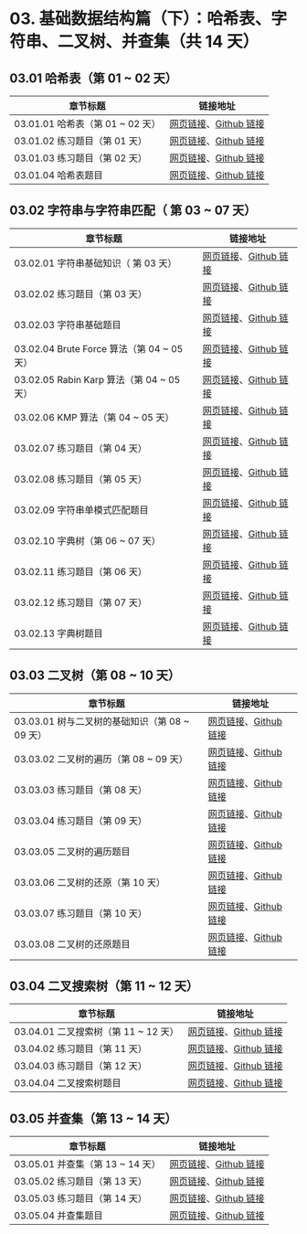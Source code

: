 # 03. 基础数据结构篇（下）：哈希表、字符串、二叉树、并查集（共 14 天）

## 03.01 哈希表（第 01 ~ 02 天）

| 章节标题                               | 链接地址                                                     |
| -------------------------------------- | ------------------------------------------------------------ |
| 03.01.01 哈希表（第 01 ~ 02 天） | [网页链接](https://datawhalechina.github.io/leetcode-notes/#/ch03/03.01/03.01.01-Hash-Table)、[Github 链接](https://github.com/datawhalechina/leetcode-notes/blob/main/docs/ch03/03.01/03.01.01-Hash-Table.md) |
| 03.01.02 练习题目（第 01 天） | [网页链接](https://datawhalechina.github.io/leetcode-notes/#/ch03/03.01/03.01.02-Exercises)、[Github 链接](https://github.com/datawhalechina/leetcode-notes/blob/main/docs/ch03/03.01/03.01.02-Exercises.md) |
| 03.01.03 练习题目（第 02 天） | [网页链接](https://datawhalechina.github.io/leetcode-notes/#/ch03/03.01/03.01.03-Exercises)、[Github 链接](https://github.com/datawhalechina/leetcode-notes/blob/main/docs/ch03/03.01/03.01.03-Exercises.md) |
| 03.01.04 哈希表题目 | [网页链接](https://datawhalechina.github.io/leetcode-notes/#/ch03/03.01/03.01.04-Hash-Table-List)、[Github 链接](https://github.com/datawhalechina/leetcode-notes/blob/main/docs/ch03/03.01/03.01.04-Hash-Table-List.md) |

## 03.02 字符串与字符串匹配（ 第 03 ~ 07 天）

| 章节标题                               | 链接地址                                                     |
| -------------------------------------- | ------------------------------------------------------------ |
| 03.02.01 字符串基础知识（ 第 03 天） | [网页链接](https://datawhalechina.github.io/leetcode-notes/#/ch03/03.02/03.02.01-String-Basic)、[Github 链接](https://github.com/datawhalechina/leetcode-notes/blob/main/docs/ch03/03.02/03.02.01-String-Basic.md) |
| 03.02.02 练习题目（第 03 天） | [网页链接](https://datawhalechina.github.io/leetcode-notes/#/ch03/03.02/03.02.02-Exercises)、[Github 链接](https://github.com/datawhalechina/leetcode-notes/blob/main/docs/ch03/03.02/03.02.02-Exercises.md) |
| 03.02.03 字符串基础题目 | [网页链接](https://datawhalechina.github.io/leetcode-notes/#/ch03/03.02/03.02.03-String-Basic-List)、[Github 链接](https://github.com/datawhalechina/leetcode-notes/blob/main/docs/ch03/03.02/03.02.03-String-Basic-List.md) |
| 03.02.04 Brute Force 算法（第 04 ~ 05 天） | [网页链接](https://datawhalechina.github.io/leetcode-notes/#/ch03/03.02/03.02.04-String-Brute-Force)、[Github 链接](https://github.com/datawhalechina/leetcode-notes/blob/main/docs/ch03/03.02/03.02.04-String-Brute-Force.md) |
| 03.02.05 Rabin Karp 算法（第 04 ~ 05 天） | [网页链接](https://datawhalechina.github.io/leetcode-notes/#/ch03/03.02/03.02.05-String-Rabin-Karp)、[Github 链接](https://github.com/datawhalechina/leetcode-notes/blob/main/docs/ch03/03.02/03.02.05-String-Rabin-Karp.md) |
| 03.02.06 KMP 算法（第 04 ~ 05 天） | [网页链接](https://datawhalechina.github.io/leetcode-notes/#/ch03/03.02/03.02.06-String-KMP)、[Github 链接](https://github.com/datawhalechina/leetcode-notes/blob/main/docs/ch03/03.02/03.02.06-String-KMP.md) |
| 03.02.07 练习题目（第 04 天） | [网页链接](https://datawhalechina.github.io/leetcode-notes/#/ch03/03.02/03.02.07-Exercises)、[Github 链接](https://github.com/datawhalechina/leetcode-notes/blob/main/docs/ch03/03.02/03.02.07-Exercises.md) |
| 03.02.08 练习题目（第 05 天） | [网页链接](https://datawhalechina.github.io/leetcode-notes/#/ch03/03.02/03.02.08-Exercises)、[Github 链接](https://github.com/datawhalechina/leetcode-notes/blob/main/docs/ch03/03.02/03.02.08-Exercises.md) |
| 03.02.09 字符串单模式匹配题目 | [网页链接](https://datawhalechina.github.io/leetcode-notes/#/ch03/03.02/03.02.09-String-Single-Pattern-Matching-List)、[Github 链接](https://github.com/datawhalechina/leetcode-notes/blob/main/docs/ch03/03.02/03.02.09-String-Single-Pattern-Matching-List.md) |
| 03.02.10 字典树（第 06 ~ 07 天） | [网页链接](https://datawhalechina.github.io/leetcode-notes/#/ch03/03.02/03.02.10-Trie)、[Github 链接](https://github.com/datawhalechina/leetcode-notes/blob/main/docs/ch03/03.02/03.02.10-Trie.md) |
| 03.02.11 练习题目（第 06 天） | [网页链接](https://datawhalechina.github.io/leetcode-notes/#/ch03/03.02/03.02.11-Exercises)、[Github 链接](https://github.com/datawhalechina/leetcode-notes/blob/main/docs/ch03/03.02/03.02.11-Exercises.md) |
| 03.02.12 练习题目（第 07 天） | [网页链接](https://datawhalechina.github.io/leetcode-notes/#/ch03/03.02/03.02.12-Exercises)、[Github 链接](https://github.com/datawhalechina/leetcode-notes/blob/main/docs/ch03/03.02/03.02.12-Exercises.md) |
| 03.02.13 字典树题目 | [网页链接](https://datawhalechina.github.io/leetcode-notes/#/ch03/03.02/03.02.18-Trie-List)、[Github 链接](https://github.com/datawhalechina/leetcode-notes/blob/main/docs/ch03/03.02/03.02.18-Trie-List.md) |

## 03.03 二叉树（第 08 ~ 10 天）

| 章节标题                               | 链接地址                                                     |
| -------------------------------------- | ------------------------------------------------------------ |
| 03.03.01 树与二叉树的基础知识（第 08 ~ 09 天） | [网页链接](https://datawhalechina.github.io/leetcode-notes/#/ch03/03.03/03.03.01-Binary-Tree-Basic)、[Github 链接](https://github.com/datawhalechina/leetcode-notes/blob/main/docs/ch03/03.03/03.03.01-Binary-Tree-Basic.md) |
| 03.03.02 二叉树的遍历（第 08 ~ 09 天） | [网页链接](https://datawhalechina.github.io/leetcode-notes/#/ch03/03.03/03.03.02-Binary-Tree-Traverse)、[Github 链接](https://github.com/datawhalechina/leetcode-notes/blob/main/docs/ch03/03.03/03.03.02-Binary-Tree-Traverse.md) |
| 03.03.03 练习题目（第 08 天） | [网页链接](https://datawhalechina.github.io/leetcode-notes/#/ch03/03.03/03.03.03-Exercises)、[Github 链接](https://github.com/datawhalechina/leetcode-notes/blob/main/docs/ch03/03.03/03.03.03-Exercises.md) |
| 03.03.04 练习题目（第 09 天） | [网页链接](https://datawhalechina.github.io/leetcode-notes/#/ch03/03.03/03.03.04-Exercises)、[Github 链接](https://github.com/datawhalechina/leetcode-notes/blob/main/docs/ch03/03.03/03.03.04-Exercises.md) |
| 03.03.05 二叉树的遍历题目 | [网页链接](https://datawhalechina.github.io/leetcode-notes/#/ch03/03.03/03.03.05-Binary-Tree-Traverse-List)、[Github 链接](https://github.com/datawhalechina/leetcode-notes/blob/main/docs/ch03/03.03/03.03.05-Binary-Tree-Traverse-List.md) |
| 03.03.06 二叉树的还原（第 10 天） | [网页链接](https://datawhalechina.github.io/leetcode-notes/#/ch03/03.03/03.03.06-Binary-Tree-Reduction)、[Github 链接](https://github.com/datawhalechina/leetcode-notes/blob/main/docs/ch03/03.03/03.03.06-Binary-Tree-Reduction.md) |
| 03.03.07 练习题目（第 10 天） | [网页链接](https://datawhalechina.github.io/leetcode-notes/#/ch03/03.03/03.03.07-Exercises)、[Github 链接](https://github.com/datawhalechina/leetcode-notes/blob/main/docs/ch03/03.03/03.03.07-Exercises.md) |
| 03.03.08 二叉树的还原题目 | [网页链接](https://datawhalechina.github.io/leetcode-notes/#/ch03/03.03/03.03.08-Binary-Tree-Reduction-List)、[Github 链接](https://github.com/datawhalechina/leetcode-notes/blob/main/docs/ch03/03.03/03.03.08-Binary-Tree-Reduction-List.md) |

## 03.04 二叉搜索树（第 11 ~ 12 天）

| 章节标题                               | 链接地址                                                     |
| -------------------------------------- | ------------------------------------------------------------ |
| 03.04.01 二叉搜索树（第 11 ~ 12 天） | [网页链接](https://datawhalechina.github.io/leetcode-notes/#/ch03/03.04/03.04.01-Binary-Search-Tree)、[Github 链接](https://github.com/datawhalechina/leetcode-notes/blob/main/docs/ch03/03.04/03.04.01-Binary-Search-Tree.md) |
| 03.04.02 练习题目（第 11 天） | [网页链接](https://datawhalechina.github.io/leetcode-notes/#/ch03/03.04/03.04.02-Exercises)、[Github 链接](https://github.com/datawhalechina/leetcode-notes/blob/main/docs/ch03/03.04/03.04.02-Exercises.md) |
| 03.04.03 练习题目（第 12 天） | [网页链接](https://datawhalechina.github.io/leetcode-notes/#/ch03/03.04/03.04.03-Exercises)、[Github 链接](https://github.com/datawhalechina/leetcode-notes/blob/main/docs/ch03/03.04/03.04.03-Exercises.md) |
| 03.04.04 二叉搜索树题目 | [网页链接](https://datawhalechina.github.io/leetcode-notes/#/ch03/03.04/03.04.06-Binary-Search-Tree-List)、[Github 链接](https://github.com/datawhalechina/leetcode-notes/blob/main/docs/ch03/03.04/03.04.06-Binary-Search-Tree-List.md) |

## 03.05 并查集（第 13 ~ 14 天）

| 章节标题                               | 链接地址                                                     |
| -------------------------------------- | ------------------------------------------------------------ |
| 03.05.01 并查集（第 13 ~ 14 天） | [网页链接](https://datawhalechina.github.io/leetcode-notes/#/ch03/03.05/03.05.01-Union-Fin)、[Github 链接](https://github.com/datawhalechina/leetcode-notes/blob/main/docs/ch03/03.05/03.05.01-Union-Find.md) |
| 03.05.02 练习题目（第 13 天） | [网页链接](https://datawhalechina.github.io/leetcode-notes/#/ch03/03.05/03.05.02-Exercises)、[Github 链接](https://github.com/datawhalechina/leetcode-notes/blob/main/docs/ch03/03.05/03.05.02-Exercises.md) |
| 03.05.03 练习题目（第 14 天） | [网页链接](https://datawhalechina.github.io/leetcode-notes/#/ch03/03.05/03.05.03-Exercises)、[Github 链接](https://github.com/datawhalechina/leetcode-notes/blob/main/docs/ch03/03.05/03.05.03-Exercises.md) |
| 03.05.04 并查集题目 | [网页链接](https://datawhalechina.github.io/leetcode-notes/#/ch03/03.01/03.01.04-Hash-Table-List)、[Github 链接](https://github.com/datawhalechina/leetcode-notes/blob/main/docs/ch03/03.01/03.01.04-Hash-Table-List.md) |
